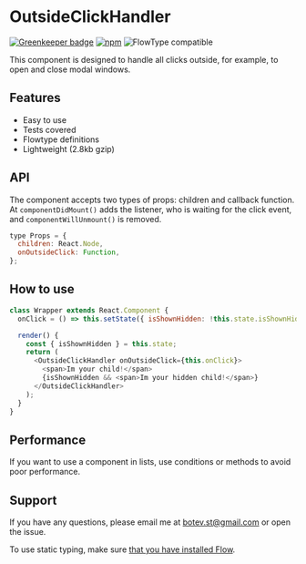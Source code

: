 
# OutsideClickHandler

[![Greenkeeper badge](https://badges.greenkeeper.io/YozhikM/outside-click-handler.svg)](https://greenkeeper.io/)
[![npm](https://img.shields.io/npm/dt/outside-click-handler.svg)](http://www.npmtrends.com/outside-click-handler)
![FlowType compatible](https://img.shields.io/badge/flowtype-compatible-brightgreen.svg)

This component is designed to handle all clicks outside, for example, to open and close modal windows.

## Features

- Easy to use
- Tests covered
- Flowtype definitions
- Lightweight (2.8kb gzip)

## API

The component accepts two types of props: children and callback function.
At `componentDidMount()` adds the listener, who is waiting for the click event, and `componentWillUnmount()` is removed.

````js
type Props = {
  children: React.Node,
  onOutsideClick: Function,
};
````

## How to use

````js
class Wrapper extends React.Component {
  onClick = () => this.setState({ isShownHidden: !this.state.isShownHidden });

  render() {
    const { isShownHidden } = this.state;
    return (
      <OutsideClickHandler onOutsideClick={this.onClick}>
        <span>Im your child!</span>
        {isShownHidden && <span>Im your hidden child!</span>}
      </OutsideClickHandler>
    );
  }
}
````

## Performance

If you want to use a component in lists, use conditions or methods to avoid poor performance.


## Support

If you have any questions, please email me at botev.st@gmail.com or open the issue.

To use static typing, make sure [that you have installed Flow](https://flow.org/en/docs/install).
